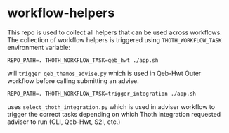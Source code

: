 # workflow-helpers

This repo is used to collect all helpers that can be used across workflows. The collection of workflow helpers is triggered using
`THOTH_WORKFLOW_TASK` environment variable:

```shell
REPO_PATH=. THOTH_WORKFLOW_TASK=qeb_hwt ./app.sh
```

will `trigger qeb_thamos_advise.py` which is used in Qeb-Hwt Outer workflow before calling submitting an advise.

```shell
REPO_PATH=. THOTH_WORKFLOW_TASK=trigger_integration ./app.sh
```

uses `select_thoth_integration.py` which is used in adviser workflow to trigger
the correct tasks depending on which Thoth integration requested adviser to run (CLI, Qeb-Hwt, S2I, etc.)
